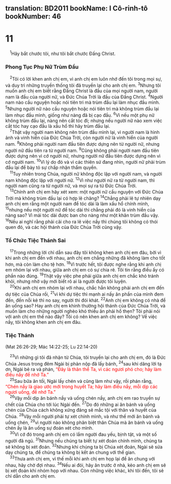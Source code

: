 translation: BD2011
bookName: I Cô-rinh-tô 
bookNumber: 46
-------

<div class="title"><h1>11</h1></div>
<span class="verse 1co_11_1"> <sup>1</sup>Hãy bắt chước tôi, như tôi bắt chước Ðấng Christ.<br/></span>
<div class="title"><h3>Phong Tục Phụ Nữ Trùm Ðầu</h3></div>
<span class="verse 1co_11_2"> <sup>2</sup>Tôi có lời khen anh chị em, vì anh chị em luôn nhớ đến tôi trong mọi sự, và duy trì những truyền thống tôi đã truyền lại cho anh chị em. </span>
<span class="verse 1co_11_3"><sup>3</sup>Nhưng tôi muốn anh chị em biết rằng Ðấng Christ là đầu của mọi người nam, người nam là đầu của người nữ, và Ðức Chúa Trời là đầu của Ðấng Christ. </span>
<span class="verse 1co_11_4"><sup>4</sup>Người nam nào cầu nguyện hoặc nói tiên tri mà trùm đầu lại làm nhục đầu mình. </span>
<span class="verse 1co_11_5"><sup>5</sup>Nhưng người nữ nào cầu nguyện hoặc nói tiên tri mà không trùm đầu lại làm nhục đầu mình, giống như nàng đã bị cạo đầu. </span>
<span class="verse 1co_11_6"><sup>6</sup>Vì nếu một phụ nữ không trùm đầu lại, nàng nên cắt tóc đi; nhưng nếu người nữ nào xem việc cắt tóc hay cạo đầu là xấu hổ thì hãy trùm đầu lại.<br/></span>
<span class="verse 1co_11_7"> <sup>7</sup>Thật vậy người nam không nên trùm đầu mình lại, vì người nam là hình ảnh và vinh hiển của Ðức Chúa Trời, còn người nữ là vinh hiển của người nam. </span>
<span class="verse 1co_11_8"><sup>8</sup>Không phải người nam đầu tiên được dựng nên từ người nữ, nhưng người nữ đầu tiên ra từ người nam. </span>
<span class="verse 1co_11_9"><sup>9</sup>Cũng không phải người nam đầu tiên được dựng nên vì cớ người nữ, nhưng người nữ đầu tiên được dựng nên vì cớ người nam. </span>
<span class="verse 1co_11_10"><sup>10</sup>Vì lý do đó và vì các thiên sứ đang nhìn, người nữ phải trùm đầu lại để bày tỏ sự chấp nhận thẩm quyền.<br/></span>
<span class="verse 1co_11_11"> <sup>11</sup>Tuy nhiên trong Chúa, người nữ không độc lập với người nam, và người nam không độc lập với người nữ. </span>
<span class="verse 1co_11_12"><sup>12</sup>Vì như người nữ ra từ người nam, thì người nam cũng ra từ người nữ, và mọi sự ra từ Ðức Chúa Trời.<br/></span>
<span class="verse 1co_11_13"> <sup>13</sup>Chính anh chị em hãy xét xem: một người nữ cầu nguyện với Ðức Chúa Trời mà không trùm đầu lại có hợp lẽ chăng? </span>
<span class="verse 1co_11_14"><sup>14</sup>Chẳng phải lẽ tự nhiên dạy anh chị em rằng một người nam để tóc dài là làm xấu hổ chính mình, </span>
<span class="verse 1co_11_15"><sup>15</sup>nhưng nếu một người nữ để tóc dài thì chẳng phải đó là vinh hiển của nàng sao? Vì mái tóc dài được ban cho nàng như một khăn trùm đầu vậy. </span>
<span class="verse 1co_11_16"><sup>16</sup>Nếu ai nghĩ rằng phải cãi cho ra lẽ việc nầy thì chúng tôi không có thói quen đó, và các hội thánh của Ðức Chúa Trời cũng vậy.<br/></span>
<div class="title"><h3>Tổ Chức Tiệc Thánh Sai</h3></div>
<span class="verse 1co_11_17"> <sup>17</sup>Trong những lời chỉ dẫn sau đây tôi không khen anh chị em đâu, bởi vì khi anh chị em đến với nhau, anh chị em chẳng những đã không làm cho tốt hơn, mà còn làm cho tệ hơn. </span>
<span class="verse 1co_11_18"><sup>18</sup>Vì trước hết, tôi được nghe rằng khi anh chị em nhóm lại với nhau, giữa anh chị em có sự chia rẽ. Tôi tin rằng điều ấy có phần nào đúng. </span>
<span class="verse 1co_11_19"><sup>19</sup>Thật vậy việc phe phái giữa anh chị em chắc khó tránh khỏi, nhưng nhờ vậy mới biết rõ ai là người được tôi luyện.<br/></span>
<span class="verse 1co_11_20"> <sup>20</sup>Khi anh chị em nhóm lại với nhau, chắc hẳn không phải anh chị em đến dự tiệc của Chúa rồi, </span>
<span class="verse 1co_11_21"><sup>21</sup>vì khi dự tiệc thì mạnh ai nấy ăn phần của mình đem đến, đến nỗi kẻ thì no say, người thì đói khát. </span>
<span class="verse 1co_11_22"><sup>22</sup>Anh chị em không có nhà để ăn uống sao? Hay anh chị em khinh thường hội thánh của Ðức Chúa Trời, và muốn làm cho những người nghèo khó thiếu ăn phải hổ thẹn? Tôi phải nói với anh chị em thế nào đây? Tôi có nên khen anh chị em không? Về việc nầy, tôi không khen anh chị em đâu.<br/></span>
<div class="title"><h3>Tiệc Thánh</h3><p>(Mat 26:26-29; Mác 14:22-25; Lu 22:14-20)</p></div>
<span class="verse 1co_11_23"> <sup>23</sup>Vì những gì tôi đã nhận từ Chúa, tôi truyền lại cho anh chị em, đó là Ðức Chúa Jesus trong đêm Ngài bị phản nộp đã lấy bánh, </span>
<span class="verse 1co_11_24"><sup>24</sup>sau khi dâng lời tạ ơn, Ngài bẻ ra và phán, <font color="red">“Ðây là thân thể Ta, vì các ngươi phó cho; hãy làm điều nầy để nhớ Ta.”</font><br/></span>
<span class="verse 1co_11_25"> <sup>25</sup>Sau bữa ăn tối, Ngài lấy chén và cũng làm như vậy, rồi phán rằng, <font color="red">“Chén nầy là giao ước mới trong huyết Ta; hãy làm điều nầy, mỗi dịp các ngươi uống, để nhớ Ta.”</font><br/></span>
<span class="verse 1co_11_26"> <sup>26</sup>Vậy mỗi dịp ăn bánh nầy và uống chén nầy, anh chị em rao truyền sự chết của Chúa cho tới lúc Ngài đến. </span>
<span class="verse 1co_11_27"><sup>27</sup>Do đó những ai ăn bánh và uống chén của Chúa cách không xứng đáng sẽ mắc tội với thân và huyết của Chúa. </span>
<span class="verse 1co_11_28"><sup>28</sup>Vậy mỗi người phải tự xét chính mình, và như thế mới ăn bánh và uống chén, </span>
<span class="verse 1co_11_29"><sup>29</sup>vì người nào không phân biệt thân Chúa mà ăn bánh và uống chén ấy là ăn uống sự đoán xét cho mình.<br/></span>
<span class="verse 1co_11_30"> <sup>30</sup>Vì cớ đó trong anh chị em có lắm người đau yếu, bịnh tật, và một số người đã ngủ. </span>
<span class="verse 1co_11_31"><sup>31</sup>Nhưng nếu chúng ta biết tự xét đoán chính mình, chúng ta sẽ không bị xét đoán. </span>
<span class="verse 1co_11_32"><sup>32</sup>Nhưng khi chúng ta bị Chúa xét đoán, Ngài sẽ sửa dạy chúng ta, để chúng ta không bị kết án chung với thế gian.<br/></span>
<span class="verse 1co_11_33"> <sup>33</sup>Thưa anh chị em, vì thế mỗi khi anh chị em họp lại để ăn chung với nhau, hãy chờ đợi nhau. </span>
<span class="verse 1co_11_34"><sup>34</sup>Nếu ai đói, hãy ăn trước ở nhà, kẻo anh chị em sẽ bị xét đoán khi nhóm họp với nhau. Còn những việc khác, khi tôi đến, tôi sẽ chỉ dẫn cho anh chị em.<br/></span>

